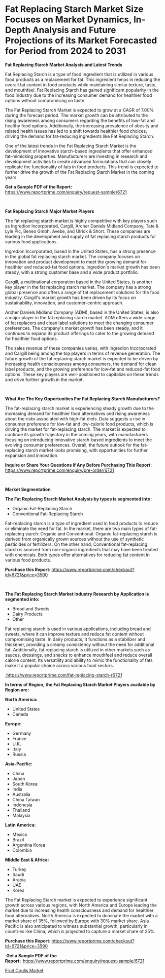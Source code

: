 <p><h1>Fat Replacing Starch Market Size Focuses on Market Dynamics, In-Depth Analysis and Future Projections of its Market Forecasted for Period from 2024 to 2031</h1></p><p><strong>Fat Replacing Starch Market Analysis and Latest Trends</strong></p>
<p><p>Fat Replacing Starch is a type of food ingredient that is utilized in various food products as a replacement for fat. This ingredient helps in reducing the overall fat content in food products while maintaining similar texture, taste, and mouthfeel. Fat Replacing Starch has gained significant popularity in the food industry due to the increasing consumer demand for healthier food options without compromising on taste.</p><p>The Fat Replacing Starch Market is expected to grow at a CAGR of 7.00% during the forecast period. The market growth can be attributed to the rising awareness among consumers regarding the benefits of low-fat and healthy food options. Additionally, the increasing prevalence of obesity and related health issues has led to a shift towards healthier food choices, driving the demand for fat-reducing ingredients like Fat Replacing Starch.</p><p>One of the latest trends in the Fat Replacing Starch Market is the development of innovative starch-based ingredients that offer enhanced fat-mimicking properties. Manufacturers are investing in research and development activities to create advanced formulations that can closely replicate the functionality of fats in food products. This trend is expected to further drive the growth of the Fat Replacing Starch Market in the coming years.</p></p>
<p><strong>Get a Sample PDF of the Report:&nbsp;</strong> <a href="https://www.reportprime.com/enquiry/request-sample/6721">https://www.reportprime.com/enquiry/request-sample/6721</a></p>
<p>&nbsp;</p>
<p><strong>Fat Replacing Starch Major Market Players</strong></p>
<p><p>The fat replacing starch market is highly competitive with key players such as Ingredion Incorporated, Cargill, Archer Daniels Midland Company, Tate & Lyle Plc, Beneo Gmbh, Avebe, and Ulrick & Short. These companies are leading in the development and supply of fat replacing starch products for various food applications.</p><p>Ingredion Incorporated, based in the United States, has a strong presence in the global fat replacing starch market. The company focuses on innovation and product development to meet the growing demand for healthier and reduced-fat food options. Ingredion's market growth has been steady, with a strong customer base and a wide product portfolio.</p><p>Cargill, a multinational corporation based in the United States, is another key player in the fat replacing starch market. The company has a strong global presence and offers a range of fat replacement solutions for the food industry. Cargill's market growth has been driven by its focus on sustainability, innovation, and customer-centric approach.</p><p>Archer Daniels Midland Company (ADM), based in the United States, is also a major player in the fat replacing starch market. ADM offers a wide range of fat replacers and clean label solutions to meet the changing consumer preferences. The company's market growth has been steady, and it continues to expand its product offerings to cater to the growing demand for healthier food options.</p><p>The sales revenue of these companies varies, with Ingredion Incorporated and Cargill being among the top players in terms of revenue generation. The future growth of the fat replacing starch market is expected to be driven by increasing health consciousness among consumers, the demand for clean label products, and the growing preference for low-fat and reduced-fat food options. These key players are well-positioned to capitalize on these trends and drive further growth in the market.</p></p>
<p>&nbsp;</p>
<p><strong>What Are The Key Opportunities For Fat Replacing Starch Manufacturers?</strong></p>
<p><p>The fat-replacing starch market is experiencing steady growth due to the increasing demand for healthier food alternatives and rising awareness about the risks associated with high-fat diets. Data suggests a rise in consumer preference for low-fat and low-calorie food products, which is driving the market for fat-replacing starch. The market is expected to continue its growth trajectory in the coming years, with manufacturers focusing on introducing innovative starch-based ingredients to meet the evolving consumer preferences. Overall, the future outlook for the fat-replacing starch market looks promising, with opportunities for further expansion and innovation.</p></p>
<p><strong>Inquire or Share Your Questions If Any Before Purchasing This Report:</strong> <a href="https://www.reportprime.com/enquiry/pre-order/6721">https://www.reportprime.com/enquiry/pre-order/6721</a></p>
<p>&nbsp;</p>
<p><strong>Market Segmentation</strong></p>
<p><strong>The Fat Replacing Starch Market Analysis by types is segmented into:</strong></p>
<p><ul><li>Organic Fat-Replacing Starch</li><li>Conventional Fat-Replacing Starch</li></ul></p>
<p><p>Fat-replacing starch is a type of ingredient used in food products to reduce or eliminate the need for fat. In the market, there are two main types of fat-replacing starch: Organic and Conventional. Organic fat-replacing starch is derived from organically grown sources without the use of synthetic pesticides or fertilizers. On the other hand, Conventional fat-replacing starch is sourced from non-organic ingredients that may have been treated with chemicals. Both types offer alternatives for reducing fat content in various food products.</p></p>
<p><strong>Purchase this Report:&nbsp;</strong><a href="https://www.reportprime.com/checkout?id=6721&price=3590">https://www.reportprime.com/checkout?id=6721&price=3590</a></p>
<p>&nbsp;</p>
<p><strong>The Fat Replacing Starch Market Industry Research by Application is segmented into:</strong></p>
<p><ul><li>Bread and Sweets</li><li>Dairy Products</li><li>Other</li></ul></p>
<p><p>Fat replacing starch is used in various applications, including bread and sweets, where it can improve texture and reduce fat content without compromising taste. In dairy products, it functions as a stabilizer and thickener, providing a creamy consistency without the need for additional fat. Additionally, fat replacing starch is utilized in other markets such as sauces, dressings, and snacks to enhance mouthfeel and reduce overall calorie content. Its versatility and ability to mimic the functionality of fats make it a popular choice across various food sectors.</p></p>
<p><a href="https://www.reportprime.com/fat-replacing-starch-r6721">&nbsp;https://www.reportprime.com/fat-replacing-starch-r6721</a></p>
<p><strong>In terms of Region, the Fat Replacing Starch Market Players available by Region are:</strong></p>
<p>
    <p> <strong> North America: </strong>
        <ul>
            <li>United States</li>
            <li>Canada</li>
        </ul>
        </p> 
    <p> <strong> Europe: </strong>
        <ul>
            <li>Germany</li>
            <li>France</li>
            <li>U.K.</li>
            <li>Italy</li>
            <li>Russia</li>
        </ul>
        </p> 
    <p> <strong> Asia-Pacific: </strong>
        <ul>
            <li>China</li>
            <li>Japan</li>
            <li>South Korea</li>
            <li>India</li>
            <li>Australia</li>
            <li>China Taiwan</li>
            <li>Indonesia</li>
            <li>Thailand</li>
            <li>Malaysia</li>
        </ul>
        </p> 
    <p> <strong> Latin America: </strong>
        <ul>
            <li>Mexico</li>
            <li>Brazil</li>
            <li>Argentina Korea</li>
            <li>Colombia</li>
        </ul>
        </p> 
    <p> <strong> Middle East & Africa: </strong>
        <ul>
            <li>Turkey</li>
            <li>Saudi</li>
            <li>Arabia</li>
            <li>UAE</li>
            <li>Korea</li>
        </ul>
    </p>
    </p>
<p><p>The Fat Replacing Starch market is expected to experience significant growth across various regions, with North America and Europe leading the market due to increasing health consciousness and demand for healthier food alternatives. North America is expected to dominate the market with a market share of 35%, followed by Europe with 30% market share. Asia Pacific is also anticipated to witness substantial growth, particularly in countries like China, which is projected to capture a market share of 25%.</p></p>
<p><strong>Purchase this Report: </strong><a href="https://www.reportprime.com/checkout?id=6721&price=3590">https://www.reportprime.com/checkout?id=6721&price=3590</a></p>
<p>&nbsp;<strong>Get a Sample PDF of the Report:&nbsp;&nbsp;</strong><a href="https://www.reportprime.com/enquiry/request-sample/6721">https://www.reportprime.com/enquiry/request-sample/6721</a></p>
<p><strong></strong></p>
<p><p><a href="https://github.com/JameTravis/Market-Research-Report-List-4/blob/main/fruit-coulis-market.md">Fruit Coulis Market</a></p></p>